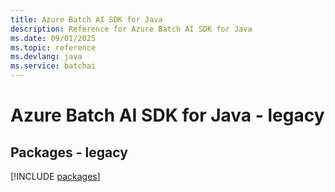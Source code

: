 ```yaml
---
title: Azure Batch AI SDK for Java
description: Reference for Azure Batch AI SDK for Java
ms.date: 09/01/2025
ms.topic: reference
ms.devlang: java
ms.service: batchai
---
```

# Azure Batch AI SDK for Java - legacy
## Packages - legacy
[!INCLUDE [packages](batch-ai-index.md)]